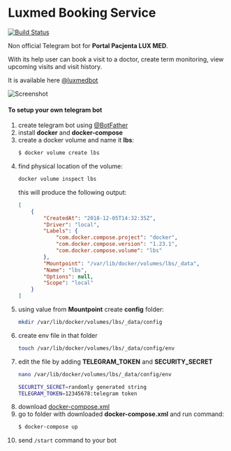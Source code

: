 # Luxmed Booking Service

[![Build Status](https://cloud.drone.io/api/badges/dyrkin/luxmed-booking-service/status.svg?branch=master)](https://cloud.drone.io/dyrkin/luxmed-booking-service)

Non official Telegram bot for **Portal Pacjenta LUX MED**.

With its help user can book a visit to a doctor, create term monitoring, view upcoming visits and visit history.

It is available here [@luxmedbot](https://telegram.me/luxmedbot)

![Screenshot](screenshot.png)

#### To setup your own telegram bot

1. create telegram bot using [@BotFather](https://telegram.me/botfather)
2. install **docker** and **docker-compose**
3. create a docker volume and name it **lbs**:
    ```bash
    $ docker volume create lbs
    ```
4. find physical location of the volume:
    ```bash
    docker volume inspect lbs
    ```
    this will produce the following output:
    ```json
    [
        {
            "CreatedAt": "2018-12-05T14:32:35Z",
            "Driver": "local",
            "Labels": {
                "com.docker.compose.project": "docker",
                "com.docker.compose.version": "1.23.1",
                "com.docker.compose.volume": "lbs"
            },
            "Mountpoint": "/var/lib/docker/volumes/lbs/_data",
            "Name": "lbs",
            "Options": null,
            "Scope": "local"
        }
    ]
    ```   
5. using value from **Mountpoint** create **config** folder:
    ```bash
    mkdir /var/lib/docker/volumes/lbs/_data/config
    ```
6. create env file in that folder
    ```bash
    touch /var/lib/docker/volumes/lbs/_data/config/env
    ```
7. edit the file by adding **TELEGRAM_TOKEN** and **SECURITY_SECRET**
    ```bash
    nano /var/lib/docker/volumes/lbs/_data/config/env
    ```
    ```bash
    SECURITY_SECRET=randomly generated string
    TELEGRAM_TOKEN=12345678:telegram token
    ```
8. download [docker-compose.xml](https://raw.githubusercontent.com/dyrkin/luxmed-booking-service/master/docker/docker-compose.yml) 
9. go to folder with downloaded **docker-compose.xml** and run command:
    ```bash
    $ docker-compose up
    ```
10. send `/start` command to your bot



